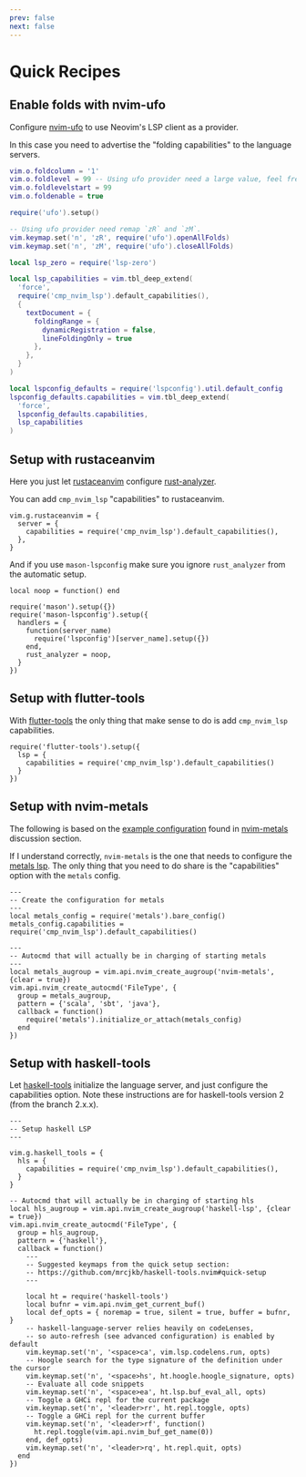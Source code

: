 ```yaml
---
prev: false
next: false
---
```


# Quick Recipes

## Enable folds with nvim-ufo

Configure [nvim-ufo](https://github.com/kevinhwang91/nvim-ufo) to use Neovim's LSP client as a provider.

In this case you need to advertise the "folding capabilities" to the language servers.

```lua
vim.o.foldcolumn = '1'
vim.o.foldlevel = 99 -- Using ufo provider need a large value, feel free to decrease the value
vim.o.foldlevelstart = 99
vim.o.foldenable = true

require('ufo').setup()

-- Using ufo provider need remap `zR` and `zM`.
vim.keymap.set('n', 'zR', require('ufo').openAllFolds)
vim.keymap.set('n', 'zM', require('ufo').closeAllFolds)

local lsp_zero = require('lsp-zero')

local lsp_capabilities = vim.tbl_deep_extend(
  'force',
  require('cmp_nvim_lsp').default_capabilities(),
  {
    textDocument = {
      foldingRange = {
        dynamicRegistration = false,
        lineFoldingOnly = true
      },
    },
  }
)

local lspconfig_defaults = require('lspconfig').util.default_config
lspconfig_defaults.capabilities = vim.tbl_deep_extend(
  'force',
  lspconfig_defaults.capabilities,
  lsp_capabilities
)
```

## Setup with rustaceanvim

Here you just let [rustaceanvim](https://github.com/mrcjkb/rustaceanvim) configure [rust-analyzer](https://github.com/rust-analyzer/rust-analyzer).  

You can add `cmp_nvim_lsp` "capabilities" to rustaceanvim.

```lua{3}
vim.g.rustaceanvim = {
  server = {
    capabilities = require('cmp_nvim_lsp').default_capabilities(),
  },
}
```

And if you use `mason-lspconfig` make sure you ignore `rust_analyzer` from the automatic setup.

```lua{1,9}
local noop = function() end

require('mason').setup({})
require('mason-lspconfig').setup({
  handlers = {
    function(server_name)
      require('lspconfig')[server_name].setup({})
    end,
    rust_analyzer = noop,
  }
})
```

## Setup with flutter-tools

With [flutter-tools](https://github.com/akinsho/flutter-tools.nvim) the only thing that make sense to do is add `cmp_nvim_lsp` capabilities.

```lua{3}
require('flutter-tools').setup({
  lsp = {
    capabilities = require('cmp_nvim_lsp').default_capabilities()
  }
})
```

## Setup with nvim-metals

The following is based on the [example configuration](https://github.com/scalameta/nvim-metals/discussions/39) found in [nvim-metals](https://github.com/scalameta/nvim-metals) discussion section.

If I understand correctly, `nvim-metals` is the one that needs to configure the [metals lsp](https://scalameta.org/metals/). The only thing that you need to do share is the "capabilities" option with the `metals` config.

```lua{5}
---
-- Create the configuration for metals
---
local metals_config = require('metals').bare_config()
metals_config.capabilities = require('cmp_nvim_lsp').default_capabilities()

---
-- Autocmd that will actually be in charging of starting metals
---
local metals_augroup = vim.api.nvim_create_augroup('nvim-metals', {clear = true})
vim.api.nvim_create_autocmd('FileType', {
  group = metals_augroup,
  pattern = {'scala', 'sbt', 'java'},
  callback = function()
    require('metals').initialize_or_attach(metals_config)
  end
})
```

## Setup with haskell-tools

Let [haskell-tools](https://github.com/mrcjkb/haskell-tools.nvim) initialize the language server, and just configure the capabilities option. Note these instructions are for haskell-tools version 2 (from the branch 2.x.x).

```lua{7}
---
-- Setup haskell LSP
---

vim.g.haskell_tools = {
  hls = {
    capabilities = require('cmp_nvim_lsp').default_capabilities(),
  }
}

-- Autocmd that will actually be in charging of starting hls
local hls_augroup = vim.api.nvim_create_augroup('haskell-lsp', {clear = true})
vim.api.nvim_create_autocmd('FileType', {
  group = hls_augroup,
  pattern = {'haskell'},
  callback = function()
    ---
    -- Suggested keymaps from the quick setup section:
    -- https://github.com/mrcjkb/haskell-tools.nvim#quick-setup
    ---

    local ht = require('haskell-tools')
    local bufnr = vim.api.nvim_get_current_buf()
    local def_opts = { noremap = true, silent = true, buffer = bufnr, }
    -- haskell-language-server relies heavily on codeLenses,
    -- so auto-refresh (see advanced configuration) is enabled by default
    vim.keymap.set('n', '<space>ca', vim.lsp.codelens.run, opts)
    -- Hoogle search for the type signature of the definition under the cursor
    vim.keymap.set('n', '<space>hs', ht.hoogle.hoogle_signature, opts)
    -- Evaluate all code snippets
    vim.keymap.set('n', '<space>ea', ht.lsp.buf_eval_all, opts)
    -- Toggle a GHCi repl for the current package
    vim.keymap.set('n', '<leader>rr', ht.repl.toggle, opts)
    -- Toggle a GHCi repl for the current buffer
    vim.keymap.set('n', '<leader>rf', function()
      ht.repl.toggle(vim.api.nvim_buf_get_name(0))
    end, def_opts)
    vim.keymap.set('n', '<leader>rq', ht.repl.quit, opts)
  end
})
```

